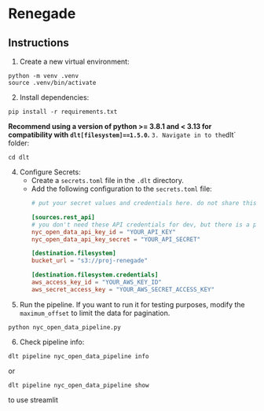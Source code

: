 # Renegade

## Instructions

1. Create a new virtual environment: 
```
python -m venv .venv
source .venv/bin/activate
```
2. Install dependencies: 
```
pip install -r requirements.txt
```
**Recommend using a version of python >= 3.8.1 and < 3.13 for compatibility with `dlt[filesystem]==1.5.0`.**
`
3. Navigate in to the `dlt` folder:
```
cd dlt
```
4. Configure Secrets:
   - Create a `secrets.toml` file in the `.dlt` directory.
   - Add the following configuration to the `secrets.toml` file:
     ```toml
     # put your secret values and credentials here. do not share this file and do not push it to github

     [sources.rest_api]
     # you don't need these API credentials for dev, but there is a possiblity your IP gets restricted with too many GET requests
     nyc_open_data_api_key_id = "YOUR_API_KEY"
     nyc_open_data_api_key_secret = "YOUR_API_SECRET"

     [destination.filesystem]
     bucket_url = "s3://proj-renegade" 

     [destination.filesystem.credentials]
     aws_access_key_id = "YOUR_AWS_KEY_ID"
     aws_secret_access_key = "YOUR_AWS_SECRET_ACCESS_KEY"


5. Run the pipeline. If you want to run it for testing purposes, modify the `maximum_offset` to limit the data for pagination. 
```
python nyc_open_data_pipeline.py
```
6. Check pipeline info:
```
dlt pipeline nyc_open_data_pipeline info
``` 
or 
```
dlt pipeline nyc_open_data_pipeline show
``` 
to use streamlit
